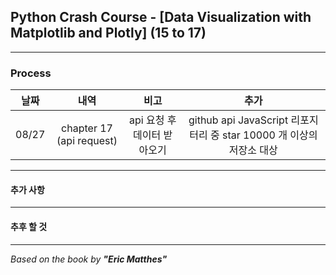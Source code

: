 ## Python Crash Course - \[Data Visualization with Matplotlib and Plotly] (15 to 17)

---

### Process

|  날짜   |            내역            |        비고         |                          추가                          |
|:-----:|:------------------------:|:-----------------:|:----------------------------------------------------:|
| 08/27 | chapter 17 (api request) | api 요청 후 데이터 받아오기 | github api JavaScript 리포지터리 중 star 10000 개 이상의 저장소 대상 |

---

#### 추가 사항

---

#### 추후 할 것


---

*Based on the book by **"Eric Matthes"***